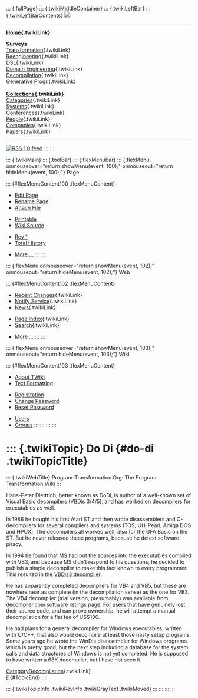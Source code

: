 ::: {.fullPage}
::: {.twikiMiddleContainer}
::: {.twikiLeftBar}
::: {.twikiLeftBarContents}
![](../pub/transformation.gif)

------------------------------------------------------------------------

**[Home](WebHome){.twikiLink}**

**Surveys**\
[Transformation](ProgramTransformation){.twikiLink}\
[Reengineering](ReengineeringWiki){.twikiLink}\
[DSL](DomainSpecificLanguages){.twikiLink}\
[Domain Engineering](DomainEngineering){.twikiLink}\
[Decompilation](DeCompilation){.twikiLink}\
[Generative Progr.](GenerativeProgrammingWiki){.twikiLink}\
\
**[Collections](CategoryCollection){.twikiLink}**\
[Categories](CategoryCategory){.twikiLink}\
[Systems](TransformationSystems){.twikiLink}\
[Conferences](TransformationConferences){.twikiLink}\
[People](TransformationPeople){.twikiLink}\
[Companies](TransformationCompanies){.twikiLink}\
[Papers](CategoryPaper){.twikiLink}

------------------------------------------------------------------------

[![](../pub/rss.gif "RSS 1.0 feed")](WebRss@skin=rss)
:::
:::

::: {.twikiMain}
::: {.toolBar}
::: {.flexMenuBar}
::: {.flexMenu onmouseover="return showMenu(event, 100);" onmouseout="return hideMenu(event, 100);"}
Page

::: {#flexMenuContent100 .flexMenuContent}
-   [Edit
    Page](http://www.program-transformation.org/edit/Transform/DoDi?t=1536826471)
-   [Rename
    Page](http://www.program-transformation.org/rename/Transform/DoDi)
-   [Attach
    File](http://www.program-transformation.org/attach/Transform/DoDi)

<!-- -->

-   [Printable](http://www.program-transformation.org/view/Transform/DoDi?skin=print.pattern)
-   [Wiki
    Source](http://www.program-transformation.org/view/Transform/DoDi?skin=text&raw=on&contenttype=text/plain)

<!-- -->

-   [Rev
    1](http://www.program-transformation.org/view/Transform/DoDi?rev=1.1)
-   [Total
    History](http://www.program-transformation.org/rdiff/Transform/DoDi)

<!-- -->

-   [More
    \...](http://www.program-transformation.org/oops/Transform/DoDi?template=oopsmore&param1=1.1&param2=1.1)
:::
:::

::: {.flexMenu onmouseover="return showMenu(event, 102);" onmouseout="return hideMenu(event, 102);"}
Web

::: {#flexMenuContent102 .flexMenuContent}
-   [Recent Changes](WebChanges){.twikiLink}
-   [Notify Service](WebNotify){.twikiLink}
-   [News](WebNews){.twikiLink}

<!-- -->

-   [Page Index](WebIndex){.twikiLink}
-   [Search](WebSearch){.twikiLink}

<!-- -->

-   [More
    \...](http://www.program-transformation.org/oops/Transform/DoDi?template=oopsmore&param1=1.1&param2=1.1)
:::
:::

::: {.flexMenu onmouseover="return showMenu(event, 103);" onmouseout="return hideMenu(event, 103);"}
Wiki

::: {#flexMenuContent103 .flexMenuContent}
-   [About
    TWiki](http://www.program-transformation.org/view/TWiki/WebHome)
-   [Text
    Formatting](http://www.program-transformation.org/view/TWiki/TextFormattingRules)

<!-- -->

-   [Registration](http://www.program-transformation.org/view/TWiki/TWikiRegistration)
-   [Change
    Password](http://www.program-transformation.org/view/TWiki/ChangePassword)
-   [Reset
    Password](http://www.program-transformation.org/view/TWiki/ResetPassword)

<!-- -->

-   [Users](http://www.program-transformation.org/view/Main/TWikiUsers)
-   [Groups](http://www.program-transformation.org/view/Main/TWikiGroups)
:::
:::
:::
:::

::: {.twikiTopic}
Do Di {#do-di .twikiTopicTitle}
=====

::: {.twikiWebTitle}
Program-Transformation.Org: The Program Transformation Wiki
:::

Hans-Peter Diettrich, better known as DoDi, is author of a well-known
set of Visual Basic decompilers (VBDis 3/4/5), and has worked on
decompilers for executables as well.

In 1986 he bought his first Atari ST and then wrote disassemblers and
C-decompilers for several compilers and systems (TOS, UH-Pearl, Amiga
DOS and HPUX). The decompilers all worked well, also for the GFA Basic
on the ST. But he never released these programs, because he detest
software piracy.

In 1994 he found that MS had put the sources into the executables
compiled with VB3, and because MS didn\'t respond to his questions, he
decided to publish a simple decompiler to make this fact known to every
programmer. This resulted in the [VBDis3
decompiler](http://ourworld.compuserve.com/homepages/DoDi/vbdis.htm).

He has apparently completed decompilers for VB4 and VB5, but these are
nowhere near as complete (in the decompilation sense) as the one for
VB3. The VB4 decompiler (trial version, presumably) was available from
[decompiler.com](http://www.decompiler.com) [software listings
page](http://www.decompiler.com/viewtopic.php?t=2). For users that have
genuinely lost their source code, and can prove ownership, he will
attempt a manual decompilation for a flat fee of US\$100.

He had plans for a general decompiler for Windows executables, written
with C/C++, that also would decompile at least those nasty setup
programs. Some years ago he wrote the WinDis disassembler for Windows
programs which is pretty good, but the next step including a database
for the system calls and data structures of Windows is not yet
completed. He is supposed to have written a 68K decompiler, but I have
not seen it.

[CategoryDecompilation](CategoryDecompilation){.twikiLink}\
[]{#TopicEnd}
:::

::: {.twikiTopicInfo .twikiRevInfo .twikiGrayText .twikiMoved}
:::
:::
:::
:::
